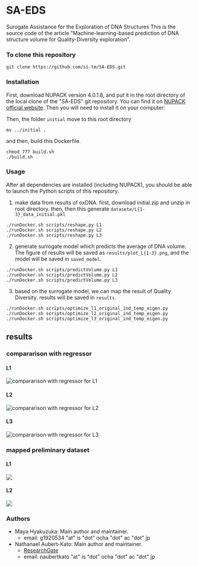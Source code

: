 # SA-EDS
Surogate Assistance for the Exploration of DNA Structures
This is the source code of the article "Machine-learning-based prediction of DNA structure volume for Quality-Diversity exploration".

### To clone this repository
```
git clone https://github.com/si-tm/SA-EDS.git
```
### Installation
First, download NUPACK version 4.0.1.8, and put it in the root directory of the local clone of the "SA-EDS" git repository. You can find it on [NUPACK official website](https://www.nupack.org/). Then you will need to install it on your computer:
<!-- ```
tar xvf nupack-4.0.1.8.tar.gz
cd nupack-4.0.1.8
``` -->
Then, the folder `initial` move to this root directory
```
mv ../initial .
```
and then, build this Dockerfile.
<!-- ```
cd oxDNA
mkdir build && cd build
cmake .. && make -j 20
cmake .. && make -j4
``` -->
```
chmod 777 build.sh
./build.sh
```

### Usage

After all dependencies are installed (including NUPACK), you should be able to launch the Python scripts of this repository.
1. make data from results of oxDNA. 
first, download initial.zip and unzip in root directory.
then, 
then this generate `datasete/L{1-3}_data_initial.pkl`
```
./runDocker.sh scripts/reshape.py L1
./runDocker.sh scripts/reshape.py L2
./runDocker.sh scripts/reshape.py L3
```

2. generate surrogate model which predicts the average of DNA volume.
The figure of results will be saved as `results/plot_L{1-3}.png`, and the model will be saved in `saved_model`.
```
./runDocker.sh scripts/predictVolume.py L1
./runDocker.sh scripts/predictVolume.py L2
./runDocker.sh scripts/predictVolume.py L3
```

3. based on the surrogate model, we can map the result of Quality Diversity.
results will be saved in `results`.
```
./runDocker.sh scripts/optimize_l1_original_ind_temp_eigen.py 
./runDocker.sh scripts/optimize_l2_original_ind_temp_eigen.py 
./runDocker.sh scripts/optimize_l3_original_ind_temp_eigen.py 
```

## results
### compararison with regressor
#### L1
![compararison with regressor for L1](fig/regressor_scores_L1.png)  
#### L2
![compararison with regressor for L2](fig/regressor_scores_L2.png)  
#### L3
![compararison with regressor for L3](fig/regressor_scores_L3.png)  

### mapped preliminary dataset
#### L1
![](fig/performancesGrid_L1.png)
#### L2
![](fig/performancesGrid_L2.png)


### Authors
- Maya Hyakuzuka: Main author and maintainer.
    - email: g1920534 "at" is "dot" ocha "dot" ac "dot" jp
- Nathanael Aubert-Kato: Main author and maintainer.
    - [ResearchGate](https://www.researchgate.net/profile/Nathanael-Aubert-Kato)
    - email: naubertkato "at" is "dot" ocha "dot" ac "dot" jp

